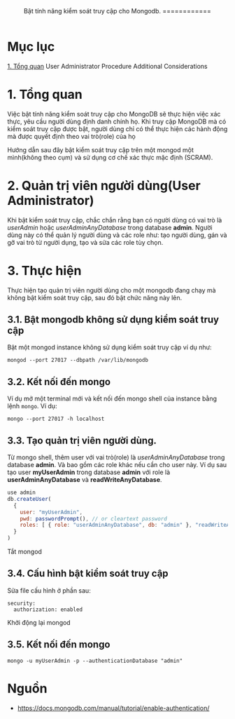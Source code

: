 <header>
Bật tính năng kiểm soát truy cập cho Mongodb.
============
</header>

# Mục lục

[1. Tổng quan](#tổng-quan)
User Administrator
Procedure
Additional Considerations



# 1. Tổng quan
Việc bật tính năng kiểm soát truy cập cho MongoDB sẽ thực hiện việc xác thực, yêu cầu người dùng định danh chính họ. Khi truy cập MongoDB mà có kiểm soát truy cập được bật, người dùng chỉ có thể thực hiện các hành động mà được quyết định theo vai trò(role) của họ

Hướng dẫn sau đây bật kiểm soát truy cập trên một mongod một mình(không theo cụm) và sử dụng cơ chế xác thực mặc định (SCRAM).

# 2. Quản trị viên người dùng(User Administrator)

Khi bật kiểm soát truy cập, chắc chắn rằng bạn có người dùng có vai trò là *userAdmin* hoặc *userAdminAnyDatabase* trong database **admin**. Người dùng này có thể quản lý người dùng và các role như: tạo người dùng, gán và gỡ vai trò từ người dụng, tạo và sửa các role tùy chọn.


# 3. Thực hiện
Thực hiện tạo quản trị viên người dùng cho một mongodb đang chạy mà không bật kiểm soát truy cập, sau đó bật chức năng này lên.

## 3.1. Bật mongodb không sử dụng kiểm soát truy cập
Bật một mongod instance không sử dụng kiểm soát truy cập ví dụ như:
```
mongod --port 27017 --dbpath /var/lib/mongodb
```

## 3.2. Kết nối đến mongo
Ví dụ mở một terminal mới và kết nối đến mongo shell của instance bằng lệnh `mongo`. Ví dụ:
```
mongo --port 27017 -h localhost
```

## 3.3. Tạo quản trị viên người dùng.
Từ mongo shell, thêm user với vai trò(role) là *userAdminAnyDatabase* trong database **admin**. Và bao gồm các role khác nếu cần cho user này. Ví dụ sau tạo user **myUserAdmin** trong database **admin** với role là **userAdminAnyDatabase** và **readWriteAnyDatabase**.


```js
use admin
db.createUser(
  {
    user: "myUserAdmin",
    pwd: passwordPrompt(), // or cleartext password
    roles: [ { role: "userAdminAnyDatabase", db: "admin" }, "readWriteAnyDatabase" ]
  }
)
```

Tắt mongod

## 3.4. Cấu hình bật kiểm soát truy cập
Sửa file cấu hình ở phần sau:
```
security:
  authorization: enabled
```

Khởi động lại mongod

## 3.5. Kết nối đến mongo

```
mongo -u myUserAdmin -p --authenticationDatabase "admin"
``` 



#  Nguồn
- https://docs.mongodb.com/manual/tutorial/enable-authentication/